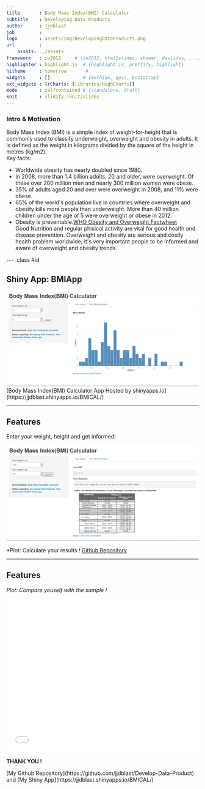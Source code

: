 ```yaml
---
title       : Body Mass Index(BMI) Calculator
subtitle    : Developing Data Products
author      : jjdblast
job         :
logo        : assets/img/DevelopingDataProducts.png
url         :
    assets: ../assets
framework   : io2012     # {io2012, html5slides, shower, dzslides, ...}
highlighter : highlight.js  # {highlight.js, prettify, highlight}
hitheme     : tomorrow       # 
widgets     : []            # {mathjax, quiz, bootstrap}
ext_widgets : {rCharts: [libraries/HighCharts]}
mode        : selfcontained # {standalone, draft}
knit        : slidify::knit2slides
---
```


### Intro & Motivation

Body Mass Index (BMI) is a simple index of weight-for-height that is commonly used to classify underweight, overweight and obesity in adults. It is defined as the weight in kilograms divided by the square of the height in metres (kg/m2).  
Key facts:  
* Worldwide obesity has nearly doubled since 1980.  
* In 2008, more than 1.4 billion adults, 20 and older, were overweight. Of these over 200 million men and nearly 300 million women were obese.  
* 35% of adults aged 20 and over were overweight in 2008, and 11% were obese.  
* 65% of the world's population live in countries where overweight and obesity kills more people than underweight. More than 40 million children under the age of 5 were overweight or obese in 2012.  
* Obesity is preventable.[WHO Obesity and Overweight Factwheet](http://www.who.int/mediacentre/factsheets/fs311/en/)  
Good Nutrition and regular phisical activity are vital for good health and disease prevention. Overweight and obesity are serious and costly health problem worldwide; it's very important people to be informed and aware of overweight and obesity trends.


--- .class #id 

## Shiny App: BMIApp

<div style='text-align: center;'>
    <img src='assets/img/jieping1.png' />
</div>   
[Body Mass Index(BMI) Calculator App Hosted by shinyapps.io](https://jjdblast.shinyapps.io/BMICAL/)  

---

## Features

Enter your weight, height and get informed!

<div style='text-align: center;'>
    <img src='assets/img/jieping2.png' />
</div>   

*Plot: Calculate your results !
[Github Repository](https://github.com/jjdblast/Develop-Data-Product)

---

## Features

*Plot: Compare youself with the sample !*  
<iframe src=' assets/fig/unnamed-chunk-1.html ' scrolling='no' frameBorder='0' seamless class='rChart polycharts ' id=iframe- chart5e047e9874fa ></iframe> <style>iframe.rChart{ width: 100%; height: 400px;}</style>

**THANK YOU !**
<div></div>
[My Github Repository](https://github.com/jjdblast/Develop-Data-Product) and
[My Shiny App](https://jjdblast.shinyapps.io/BMICAL/)
